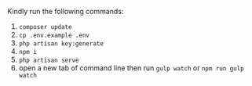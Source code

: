 Kindly run the following commands:

1. `composer update`
2. `cp .env.example .env`
3. `php artisan key:generate`
4. `npm i`
5. `php artisan serve`
6. open a new tab of command line then run `gulp watch` or `npm run gulp watch`
